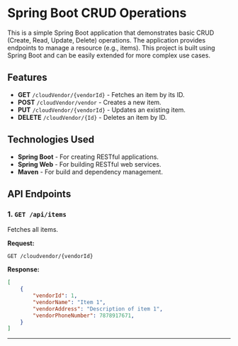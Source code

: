 # Spring Boot CRUD Operations

This is a simple Spring Boot application that demonstrates basic CRUD (Create, Read, Update, Delete) operations. The application provides endpoints to manage a resource (e.g., items). This project is built using Spring Boot and can be easily extended for more complex use cases.

## Features

- **GET** `/cloudVendor/{vendorId}` - Fetches an item by its ID.
- **POST** `/cloudVendor/vendor` - Creates a new item.
- **PUT** `/cloudVendor/{vendorId}` - Updates an existing item.
- **DELETE** `/cloudVendor/{Id}` - Deletes an item by ID.

## Technologies Used

- **Spring Boot** - For creating RESTful applications.
- **Spring Web** - For building RESTful web services.
- **Maven** - For build and dependency management.

## API Endpoints

### 1. `GET /api/items`
Fetches all items.

**Request:**
```http
GET /cloudvendor/{vendorId}
```

**Response:**
```json
[
    {
        "vendorId": 1,
        "vendorName": "Item 1",
        "vendorAddress": "Description of item 1",
        "vendorPhoneNumber": 7878917671,
    }
]
```

****

